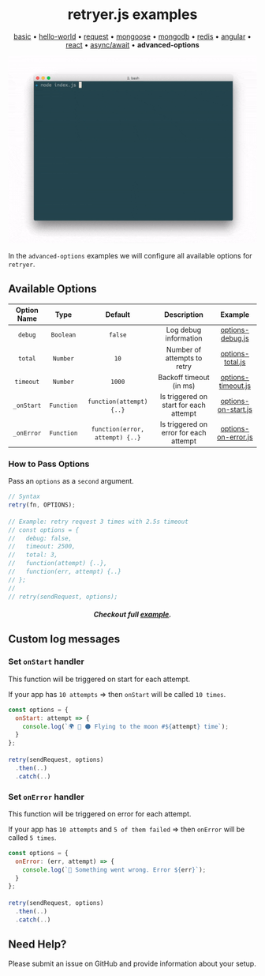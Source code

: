 
<h1 align="center">retryer.js examples</h1>

<p align="center">
  <a href="https://github.com/ykrevnyi/reconnect/blob/docs/examples/basic">basic</a> &bull;
  <a href="https://github.com/ykrevnyi/reconnect/blob/docs/examples/hello-world">hello-world</a> &bull;
  <a href="https://github.com/ykrevnyi/reconnect/blob/docs/examples/request">request</a> &bull;
  <a href="https://github.com/ykrevnyi/reconnect/blob/docs/examples/mongoose">mongoose</a> &bull;
  <a href="https://github.com/ykrevnyi/reconnect/blob/docs/examples/mongodb">mongodb</a> &bull;
  <a href="https://github.com/ykrevnyi/reconnect/blob/docs/examples/redis">redis</a> &bull;
  <a href="https://github.com/ykrevnyi/reconnect/blob/docs/examples/angular">angular</a> &bull;
  <a href="https://github.com/ykrevnyi/reconnect/blob/docs/examples/react">react</a> &bull;
  <a href="https://github.com/ykrevnyi/reconnect/blob/docs/examples/async-await">async/await</a> &bull;
  <b>advanced-options</b>
</p>

<p align="center">
  <img src="https://github.com/ykrevnyi/reconnect/blob/docs/docs/retryer-options-v1.0.1.gif" alt="retryer.js options"/>
</p>

In the `advanced-options` examples we will configure all available options for `retryer`.

## Available Options
**Option Name**|**Type**|**Default**|**Description**|**Example**
:-------------:|:------:|:---------:|:-------------:|:--------:|
`debug`|`Boolean`|`false`|Log debug information|<a href="https://github.com/ykrevnyi/reconnect/blob/docs/examples/advanced-options/options-debug.js">options-debug.js</a>
`total`|`Number`|`10`|Number of attempts to retry|<a href="https://github.com/ykrevnyi/reconnect/blob/docs/examples/advanced-options/options-total.js">options-total.js</a>
`timeout`|`Number`|`1000`|Backoff timeout (in ms)|<a href="https://github.com/ykrevnyi/reconnect/blob/docs/examples/advanced-options/options-timeout.js">options-timeout.js</a>
`_onStart`|`Function`|`function(attempt) {..}`|Is triggered on start for each attempt|<a href="https://github.com/ykrevnyi/reconnect/blob/docs/examples/advanced-options/options-on-start.js">options-on-start.js</a>
`_onError`|`Function`|`function(error, attempt) {..}`|Is triggered on error for each attempt|<a href="https://github.com/ykrevnyi/reconnect/blob/docs/examples/advanced-options/options-on-error.js">options-on-error.js</a>

### How to Pass Options

Pass an `options` as a `second` argument.

```javascript
// Syntax
retry(fn, OPTIONS);

// Example: retry request 3 times with 2.5s timeout
// const options = {
//   debug: false,
//   timeout: 2500,
//   total: 3,
//   function(attempt) {..},
//   function(err, attempt) {..}
// };
//
// retry(sendRequest, options);
```
<h5 align="center">Checkout full <a href="https://github.com/ykrevnyi/reconnect/blob/docs/examples/advanced-options/index.js">example</a>.</h5>

## Custom log messages

### Set `onStart` handler
This function will be triggered on start for each attempt.

If your app has `10 attempts` => then `onStart` will be called `10 times`.

```javascript
const options = {
  onStart: attempt => {
    console.log(`🌍 🚀 🌑 Flying to the moon #${attempt} time`);
  }
};

retry(sendRequest, options)
  .then(..)
  .catch(..)
```

### Set `onError` handler
This function will be triggered on error for each attempt.

If your app has `10 attempts` and `5 of them failed` => then `onError` will be called `5 times`.

```javascript
const options = {
  onError: (err, attempt) => {
    console.log(`📛 Something went wrong. Error ${err}`);
  }
};

retry(sendRequest, options)
  .then(..)
  .catch(..)
```

## Need Help?
Please submit an issue on GitHub and provide information about your setup.
